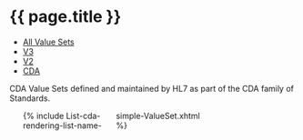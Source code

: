 # {{ page.title }}

<ul class="nav nav-tabs">
  <li><a href="valuesets.html">All Value Sets</a></li>
  <li><a href="valuesets-v3.html">V3</a></li>
  <li><a href="valuesets-v2.html">V2</a></li>
  <li class="active"><a href="#">CDA</a></li>
</ul>

CDA Value Sets defined and maintained by HL7 as part of the CDA family of Standards.

<ul style="-moz-column-count: 3; -moz-column-gap: 10px; -webkit-column-count: 3; -webkit-column-gap: 10px; column-count: 3; column-gap: 10px">
{% include List-cda-rendering-list-name-simple-ValueSet.xhtml %}
</ul>
